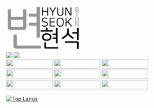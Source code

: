 <img src="img/image1.png" width="200px"></img>
<br/>
<a href="https://hbyun.tistory.com/"><img src="https://t1.daumcdn.net/tistory_admin/static/top/favicon_0630.ico" width="36px"></a>
<a href="mailto:gumyoincirno@gmail.com"><img src="https://ssl.gstatic.com/ui/v1/icons/mail/rfr/gmail.ico" width="36px"></a><br>
<img src="https://bicon.gumyo.net/api/icon?width=1250&height=250&icon=ts&text=TypeScript&bgColor=%230066C6&borderRadius=20&textColor=%23FFF" height="25px" width="125px"/>
<img src="https://bicon.gumyo.net/api/icon?width=1250&height=250&icon=js&text=JavaScript&bgColor=%23EC0&borderRadius=20&textColor=%23000" height="25px" width="125px"/>
<img src="https://bicon.gumyo.net/api/icon?width=1250&height=250&icon=java&text=J+a+v+a&bgColor=%23F5F5F5&borderRadius=20&textColor=%23000" height="25px" width="125px"/>
<br>
<img src="https://bicon.gumyo.net/api/icon?width=1250&height=250&icon=react&text=R+e+a+c+t&bgColor=%23ADF&borderRadius=20&textColor=%23000" height="25px" width="125px"/>
<img src="https://bicon.gumyo.net/api/icon?width=1250&height=250&icon=vue&text=V+u+e&bgColor=%23AFA&borderRadius=20&textColor=%23000" height="25px" width="125px"/>
<img src="https://bicon.gumyo.net/api/icon?width=1250&height=250&icon=svelte&text=S+v+e+l+t&bgColor=%23FCC&borderRadius=20&textColor=%23000" height="25px" width="125px"/>
<br>
<img src="https://bicon.gumyo.net/api/icon?width=1250&height=250&icon=next&text=N+e+x+t+.+J+S&bgColor=%23FAFAFA&borderRadius=20&textColor=%23000" height="25px" width="125px"/>
<img src="https://bicon.gumyo.net/api/icon?width=1250&height=250&icon=spring&text=Spring+boot&bgColor=%23DFC&borderRadius=20&textColor=%23000" height="25px" width="125px"/>
<img src="https://bicon.gumyo.net/api/icon?width=1250&height=250&icon=express&text=Express.JS&bgColor=%23999&borderRadius=20&textColor=%23FFF" height="25px" width="125px"/>


[![Top Langs](https://github-readme-stats.vercel.app/api/top-langs/?username=B-HS&layout=compact&hide=javascript,html,css,c%2B%2B,scss,sass,cmake)](https://github.com/b-hs)
